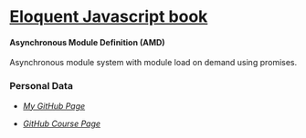 # [Eloquent Javascript book](http://eloquentjavascript.net/)

#### Asynchronous Module Definition (AMD)

Asynchronous module system with module load on demand using promises.

### Personal Data
* *[My GitHub Page](https://kevmch.github.io/)*

* *[GitHub Course Page](https://ull-esit-mii-ca-1718.github.io/docs/index.html)*
